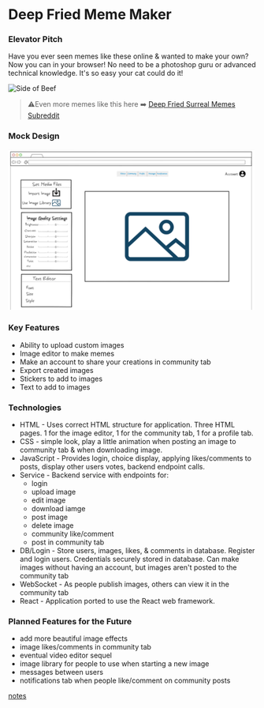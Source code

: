 
# Deep Fried Meme Maker

### Elevator Pitch

Have you ever seen memes like these online & wanted to make your own? Now you can in your browser! No need to be a photoshop guru or advanced technical knowledge. It's so easy your cat could do it!

<img src="https://i.pinimg.com/564x/7d/55/6f/7d556f8abca7eaa2caec121deb1dc347.jpg" alt="Side of Beef" width="300"/>



>⚠️Even more memes like this here ➡️ [Deep Fried Surreal Memes Subreddit](https://www.reddit.com/r/deepfriedsurrealmemes/)



### Mock Design

<img src="CS-260-Page1v2.png" alt="Mock" width="500"/>



### Key Features

- Ability to upload custom images
- Image editor to make memes
- Make an account to share your creations in community tab
- Export created images
- Stickers to add to images
- Text to add to images


### Technologies

- HTML - Uses correct HTML structure for application. Three HTML pages. 1 for the image editor, 1 for the community tab, 1 for a profile tab.
- CSS - simple look, play a little animation when posting an image to community tab & when downloading image.
- JavaScript - Provides login, choice display, applying likes/comments to posts, display other users votes, backend endpoint calls.
- Service - Backend service with endpoints for:
    - login
    - upload image
    - edit image
    - download iamge
    - post image
    - delete image
    - community like/comment
    - post in community tab
- DB/Login - Store users, images, likes, & comments in database. Register and login users. Credentials securely stored in database. Can make images without having an account, but images aren't posted to the community tab
- WebSocket - As people publish images, others can view it in the community tab
- React - Application ported to use the React web framework.


### Planned Features for the Future

- add more beautiful image effects
- image likes/comments in community tab
- eventual video editor sequel
- image library for people to use when starting a new image
- messages between users
- notifications tab when people like/comment on community posts


[notes](notes.md)